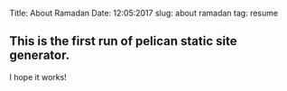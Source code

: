 Title: About Ramadan
Date: 12:05:2017
slug: about ramadan
tag: resume

## This is the first run of pelican static site generator.
I hope it works!


